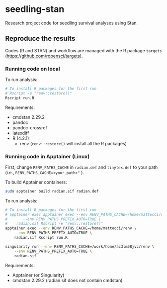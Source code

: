 # seedling-stan

Research project code for seedling survival analyses using Stan.

## Reproduce the results

Codes (R and STAN) and workflow are managed with the R package `targets` (https://github.com/ropensci/targets).

### Running code on local

To run analysis:

```bash
# To install R packages for the first run
# Rscript -e "renv::restore()"
Rscript run.R
```

Requirements:

- cmdstan 2.29.2
- pandoc
- pandoc-crossref
- latexdiff
- R (4.2.1)
	- renv (`renv::restore()` will install all the R packages)

### Running code in Apptainer (Linux)

First, change `RENV_PATHS_CACHE` in `radian.def` and `tinytex.def` to your path (i.e.,
`
RENV_PATHS_CACHE=<your_path>"
`
).

To build Apptainer containers:

```bash
sudo apptainer build radian.sif radian.def
```

To run analysis:

```bash
# To install R packages for the first run
# apptainer exec apptainer exec --env RENV_PATHS_CACHE=/home/mattocci/renv \
#		--env RENV_PATHS_PREFIX_AUTO=TRUE \
#	 radian.sif Rscript -e "renv::restore()"
apptainer exec --env RENV_PATHS_CACHE=/home/mattocci/renv \
	--env RENV_PATHS_PREFIX_AUTO=TRUE \
	radian.sif Rscript run.R

singularity run --env RENV_PATHS_CACHE=/work/home/ac3lm58jvc/renv \
	--env RENV_PATHS_PREFIX_AUTO=TRUE \
	radian.sif
```

Requirements:

- Apptainer (or Singularity)
- cmdstan 2.29.2 (radian.sif does not contain cmdstan)
